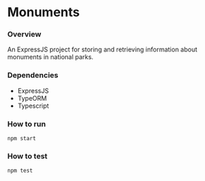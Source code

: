 # Monuments

### Overview
An ExpressJS project for storing and retrieving information about monuments in national parks.

### Dependencies
- ExpressJS
- TypeORM
- Typescript

### How to run
`npm start`

### How to test
`npm test`